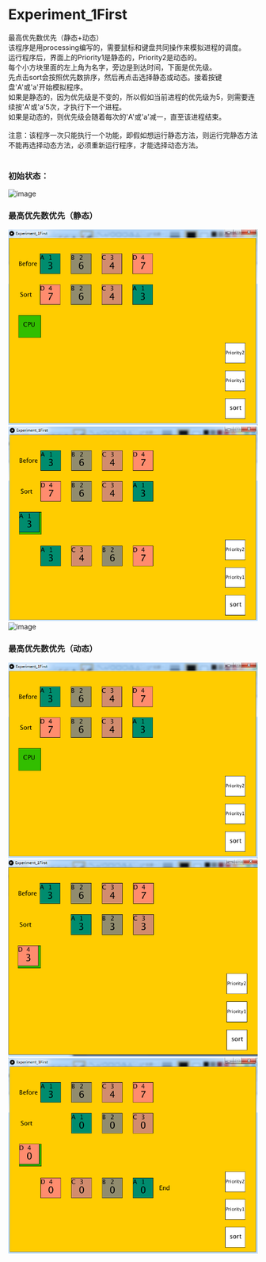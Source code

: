 # Experiment_1First
最高优先数优先（静态+动态）</br>
该程序是用processing编写的，需要鼠标和键盘共同操作来模拟进程的调度。</br>
运行程序后，界面上的Priority1是静态的，Priority2是动态的。</br>
每个小方块里面的左上角为名字，旁边是到达时间，下面是优先级。</br>
先点击sort会按照优先数排序，然后再点击选择静态或动态。接着按键盘'A'或'a'开始模拟程序。</br>
如果是静态的，因为优先级是不变的，所以假如当前进程的优先级为5，则需要连续按'A'或'a'5次，才执行下一个进程。</br>
如果是动态的，则优先级会随着每次的'A'或'a'减一，直至该进程结束。</br>
</br>
注意：该程序一次只能执行一个功能，即假如想运行静态方法，则运行完静态方法不能再选择动态方法，必须重新运行程序，才能选择动态方法。</br>
</br>
### 初始状态：
![image](http://github.com/1030514211/Experiment_1First/raw/master/image/1.jpg)</br>
### 最高优先数优先（静态）
![image](http://github.com/1030514211/Experiment_1First/raw/master/image/pri1_1.png)</br>
![image](http://github.com/1030514211/Experiment_1First/raw/master/image/pri1_2.png)</br>
![image](http://github.com/1030514211/Experiment_1First/raw/master/image/pri1_3.png)</br>
### 最高优先数优先（动态）
![image](http://github.com/1030514211/Experiment_1First/raw/master/image/pri2_1.png)</br>
![image](http://github.com/1030514211/Experiment_1First/raw/master/image/pri2_2.png)</br>
![image](http://github.com/1030514211/Experiment_1First/raw/master/image/pri2_3.png)</br>

